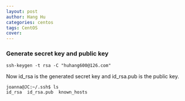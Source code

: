 ```yaml
---
layout: post
author: Hang Hu
categories: centos
tags: CentOS 
cover: 
---
```


### Generate secret key and public key

```
ssh-keygen -t rsa -C "huhang600@126.com"
```
Now id_rsa is the generated secret key and id_rsa.pub is the public key.
```
joanna@JC:~/.ssh$ ls
id_rsa  id_rsa.pub  known_hosts
```
###
